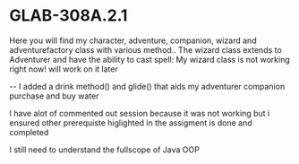 # GLAB-308A.2.1

Here you will find my character, adventure, companion, wizard and adventurefactory class with various method.. 
The wizard class extends to Adventurer and have the ability to cast spell: My wizard class is not working right now! will work on it later

-- I added a drink method() and glide() that aids my adventurer companion purchase and buy water 

I have alot of commented out session because it was not working but i ensured other prerequiste higlighted in the assigment is done and completed

I still need to understand the fullscope of Java OOP 


